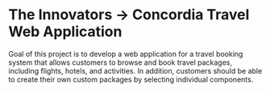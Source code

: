 # The Innovators -> Concordia Travel Web Application
Goal of this project is to develop a web application for a travel booking system that allows customers to browse and book travel packages, including flights, hotels, and activities. In addition, customers should be able to create their own custom packages by selecting individual components.
